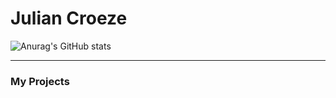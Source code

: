 <h1>Julian Croeze</h1>

![Anurag's GitHub stats](https://github-readme-stats.vercel.app/api?username=juliancroeze&show_icons=true&theme=radical)

<hr></hr>

<h3>My Projects</h3>

